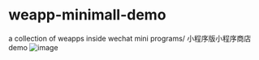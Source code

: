 # weapp-minimall-demo
a collection of weapps inside wechat mini programs/ 小程序版小程序商店demo
![image](https://github.com/weapp-minimall-demo/blob/master/images/readme.gif)

